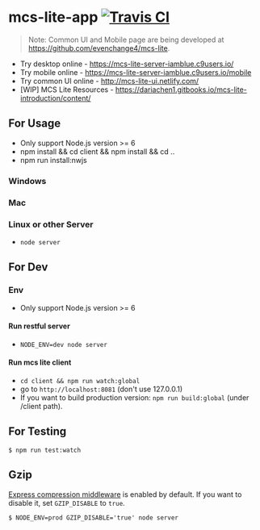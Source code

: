# mcs-lite-app [![Travis CI](https://travis-ci.com/MCS-Lite/mcs-lite-app.svg?token=M5W8N3UE7Z9icpshis3W&branch=master)](https://travis-ci.com/MCS-Lite/mcs-lite-app)

> Note: Common UI and Mobile page are being developed at https://github.com/evenchange4/mcs-lite.

-   Try desktop online - https://mcs-lite-server-iamblue.c9users.io/
-   Try mobile online - https://mcs-lite-server-iamblue.c9users.io/mobile
-   Try common UI online - http://mcs-lite-ui.netlify.com/
-   [WIP] MCS Lite Resources -  https://dariachen1.gitbooks.io/mcs-lite-introduction/content/

## For Usage
* Only support Node.js version >= 6
* npm install && cd client && npm install && cd ..
* npm run install:nwjs

### Windows

### Mac

### Linux or other Server
* `node server`

## For Dev

### Env

* Only support Node.js version >= 6

#### Run restful server
* `NODE_ENV=dev node server`

#### Run mcs lite client
* `cd client && npm run watch:global`
* go to `http://localhost:8081` (don't use 127.0.0.1)
* If you want to build production version: `npm run build:global` (under /client path).

## For Testing

```
$ npm run test:watch
```

## Gzip

[Express compression middleware](https://github.com/expressjs/compression#expressconnect) is enabled by default. If you want to disable it, set `GZIP_DISABLE` to `true`.

```
$ NODE_ENV=prod GZIP_DISABLE='true' node server
```
